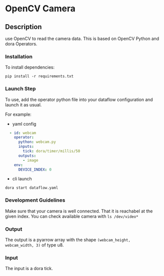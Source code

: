 # OpenCV Camera

## Description

use OpenCV to read the camera data. This is based on OpenCV Python and dora Operators.

### Installation

To install dependencies:
```
pip install -r requirements.txt
```

### Launch Step

To use, add the operator python file into your dataflow configuration and launch it as usual.

For example:
- yaml config

```yaml
  - id: webcam
    operator:
      python: webcam.py
      inputs:
        tick: dora/timer/millis/50
      outputs:
        - image
    env:
      DEVICE_INDEX: 0
```
- cli launch
```
dora start dataflow.yaml
```

### Development Guidelines

Make sure that your camera is well connected. That it is reachabel at the given index. You can check available camera with `ls /dev/video*`

### Output

The output is a pyarrow array with the shape `(webcam_height, webcam_width, 3)` of type u8.

### Input

The input is a dora tick.
